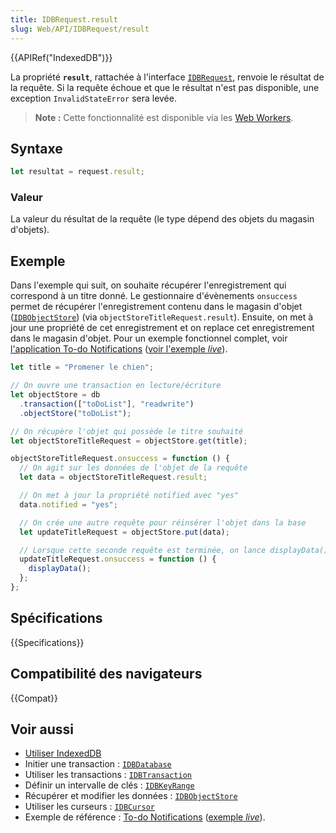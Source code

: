 ```yaml
---
title: IDBRequest.result
slug: Web/API/IDBRequest/result
---
```


{{APIRef("IndexedDB")}}

La propriété **`result`**, rattachée à l'interface [`IDBRequest`](/fr/docs/Web/API/IDBRequest), renvoie le résultat de la requête. Si la requête échoue et que le résultat n'est pas disponible, une exception `InvalidStateError` sera levée.

> **Note :** Cette fonctionnalité est disponible via les [Web Workers](/fr/docs/Web/API/Web_Workers_API).

## Syntaxe

```js
let resultat = request.result;
```

### Valeur

La valeur du résultat de la requête (le type dépend des objets du magasin d'objets).

## Exemple

Dans l'exemple qui suit, on souhaite récupérer l'enregistrement qui correspond à un titre donné. Le gestionnaire d'évènements `onsuccess` permet de récupérer l'enregistrement contenu dans le magasin d'objet ([`IDBObjectStore`](/fr/docs/Web/API/IDBObjectStore)) (via `objectStoreTitleRequest.result`). Ensuite, on met à jour une propriété de cet enregistrement et on replace cet enregistrement dans le magasin d'objet. Pour un exemple fonctionnel complet, voir [l'application To-do Notifications](https://github.com/mdn/dom-examples/tree/main/to-do-notifications) ([voir l'exemple _live_](https://mdn.github.io/dom-examples/to-do-notifications/)).

```js
let title = "Promener le chien";

// On ouvre une transaction en lecture/écriture
let objectStore = db
  .transaction(["toDoList"], "readwrite")
  .objectStore("toDoList");

// On récupère l'objet qui possède le titre souhaité
let objectStoreTitleRequest = objectStore.get(title);

objectStoreTitleRequest.onsuccess = function () {
  // On agit sur les données de l'objet de la requête
  let data = objectStoreTitleRequest.result;

  // On met à jour la propriété notified avec "yes"
  data.notified = "yes";

  // On crée une autre requête pour réinsérer l'objet dans la base
  let updateTitleRequest = objectStore.put(data);

  // Lorsque cette seconde requête est terminée, on lance displayData() pour rafraîchir l'écran
  updateTitleRequest.onsuccess = function () {
    displayData();
  };
};
```

## Spécifications

{{Specifications}}

## Compatibilité des navigateurs

{{Compat}}

## Voir aussi

- [Utiliser IndexedDB](/fr/docs/Web/API/IndexedDB_API/Using_IndexedDB)
- Initier une transaction : [`IDBDatabase`](/fr/docs/Web/API/IDBDatabase)
- Utiliser les transactions : [`IDBTransaction`](/fr/docs/Web/API/IDBTransaction)
- Définir un intervalle de clés : [`IDBKeyRange`](/fr/docs/Web/API/IDBKeyRange)
- Récupérer et modifier les données : [`IDBObjectStore`](/fr/docs/Web/API/IDBObjectStore)
- Utiliser les curseurs : [`IDBCursor`](/fr/docs/Web/API/IDBCursor)
- Exemple de référence : [To-do Notifications](https://github.com/mdn/dom-examples/tree/main/to-do-notifications) ([exemple _live_](https://mdn.github.io/dom-examples/to-do-notifications/)).
